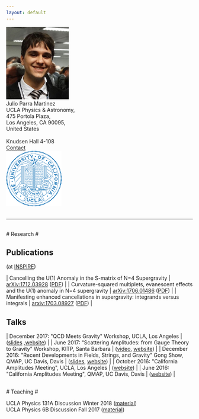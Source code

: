 ```yaml
---
layout: default
--- 
```

<div class="row">
<div class="col-3">
<img src="/images/Julio.jpg">  
</div>
<div class="col-4">
Julio Parra Martinez <br> 
UCLA Physics & Astronomy, <br> 
475 Portola Plaza,  <br>
Los Angeles, CA 90095, <br>
United States <br>
<br>
Knudsen Hall 4-108 <br>
<a href="/contact/index.html">Contact </a>
</div>
<div class="col-1">
</div>
<div class="col-4">
<img src="/images/UCLA_shield.png" style="width:150px;height:150px;">  
</div>
</div>
<br>

***
<br>
# Research #

## Publications ##
(at [INSPIRE](http://inspirehep.net/author/profile/J.Parra.Martinez.1))

| Cancelling the U(1) Anomaly in the S-matrix of N=4 Supergravity | [arXiv:1712.03928](https://arxiv.org/abs/1712.03928) ([PDF](http://arxiv.org/pdf/1712.03928.pdf)) |
| Curvature-squared multiplets, evanescent effects and the U(1) anomaly in N=4 supergravity | [arXiv:1706.01486](https://arxiv.org/abs/1706.01486) ([PDF](https://arxiv.org/pdf/1706.01486.pdf)) |
| Manifesting enhanced cancellations in supergravity: integrands versus integrals | [arxiv:1703.08927](https://arxiv.org/abs/1703.08927) ([PDF](https://arxiv.org/pdf/1703.08927.pdf)) |

## Talks ##

| December 2017: "QCD Meets Gravity" Workshop, UCLA, Los Angeles | ([slides](/talks/201712_QCDmeetsGravity.pdf) ,[website](http://bhaumik-institute.physics.ucla.edu/qcdmg2017_schedule.html)) |
| June 2017: “Scattering Amplitudes: from Gauge Theory to Gravity” Workshop, KITP, Santa Barbara | ([video](http://online.itp.ucsb.edu/online/scamp17/parramartinez), [website](https://www.kitp.ucsb.edu/activities/scamp17)) |
| December 2016: "Recent Developments in Fields, Strings, and Gravity" Gong Show, QMAP, UC Davis, Davis | ([slides](/talks/201612_FSGDavis.pdf), [website](http://qmap.ucdavis.edu/events/events-past-events/fsg2016/events-fsg2016-program)) |
| October 2016: "California Amplitudes Meeting", UCLA, Los Angeles  | ([website](http://bhaumik-institute.physics.ucla.edu/amplitudes-workshop-schedule.html)) |
| June 2016: "California Amplitudes Meeting", QMAP, UC Davis, Davis | ([website](http://qmap.ucdavis.edu/events/events-past-events/amplitudes-meeting)) |


<br>
# Teaching #

UCLA Physics 131A Discussion Winter 2018 ([material](https://ccle.ucla.edu/course/view/18W-PHYSICS131-1))  
UCLA Physics 6B Discussion Fall 2017 ([material](https://ccle.ucla.edu/course/view/17F-PHYSICS6B-1))

